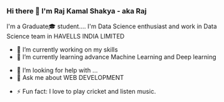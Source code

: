 ### Hi there 👋  I'm Raj Kamal Shakya - aka Raj
I'm a Graduate🎓 student....
I'm Data Science enthusiast and work in Data Science team in HAVELLS INDIA LIMITED

<!-- **9759176595/9759176595** is a ✨ _special_ ✨ repository because its `README.md` (this file) appears on your GitHub profile. -->

<!-- Here are some ideas to get you started: -->

- 🔭 I’m currently working on my skills
- 🌱 I’m currently learning advance Machine Learning and Deep learning
<!-- - 👯 I’m looking to collaborate on ... -->
- 🤔 I’m looking for help with ...
- 💬 Ask me about WEB DEVELOPMENT
<!-- - 📫 How to reach me: ... -->
<!-- - 😄 Pronouns: ... -->
- ⚡ Fun fact:  I love to play cricket and listen music.

<!-- Hi there, I'm Raj Kamal Shakya - aka Raj 👋
I'm a Student🎓, Undergraduate, Developer....


-🔭 I’m currently working on a my final year project!
-🌱  I’m currently learning Fullstack and Machine Learning
-👯 I’m looking to collaborate with other content creators
-⚡ Fun fact: I love to play cricket and listen music.

Connect with me:
rajkamalshakya2000@gmail.com
 -->
